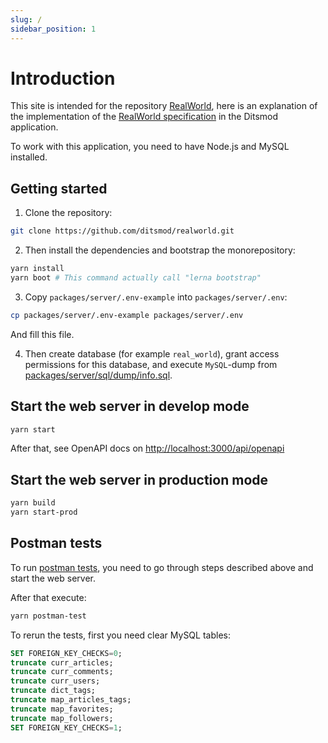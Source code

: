 ```yaml
---
slug: /
sidebar_position: 1
---
```


# Introduction

This site is intended for the repository [RealWorld][1], here is an explanation of the implementation of the [RealWorld specification][2] in the Ditsmod application.

To work with this application, you need to have Node.js and MySQL installed.

## Getting started

1. Clone the repository:

```bash
git clone https://github.com/ditsmod/realworld.git
```

2. Then install the dependencies and bootstrap the monorepository:

```bash
yarn install
yarn boot # This command actually call "lerna bootstrap"
```

3. Copy `packages/server/.env-example` into `packages/server/.env`:

```bash
cp packages/server/.env-example packages/server/.env
```

And fill this file.

4. Then create database (for example `real_world`), grant access permissions for this database, and execute `MySQL`-dump from [packages/server/sql/dump/info.sql][5].

## Start the web server in develop mode

```bash
yarn start
```

After that, see OpenAPI docs on [http://localhost:3000/api/openapi][3]

## Start the web server in production mode

```bash
yarn build
yarn start-prod
```

## Postman tests

To run [postman tests][4],
you need to go through steps described above and start the web server.

After that execute:

```bash
yarn postman-test
```

To rerun the tests, first you need clear MySQL tables:

```sql
SET FOREIGN_KEY_CHECKS=0;
truncate curr_articles;
truncate curr_comments;
truncate curr_users;
truncate dict_tags;
truncate map_articles_tags;
truncate map_favorites;
truncate map_followers;
SET FOREIGN_KEY_CHECKS=1;
```


[1]: https://github.com/ditsmod/realworld
[2]: https://github.com/gothinkster/realworld
[3]: http://localhost:3000/api/openapi
[4]: https://github.com/gothinkster/realworld/blob/main/api/Conduit.postman_collection.json
[5]: https://github.com/ditsmod/realworld/blob/main/packages/server/sql/dump/info.sql
